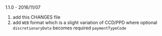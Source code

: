 1.1.0 - 2016/11/07

1. add this CHANGES file
2. add `WEB` format which is a slight variation of CCD/PPD where optional `discretionaryData` becomes required `paymentTypeCode`
